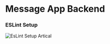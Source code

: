 # Message App Backend

### ESLint Setup

![EsLint Setup Artical](https://medium.com/@sindhujad6/setting-up-eslint-and-prettier-in-a-node-js-project-f2577ee2126f)

